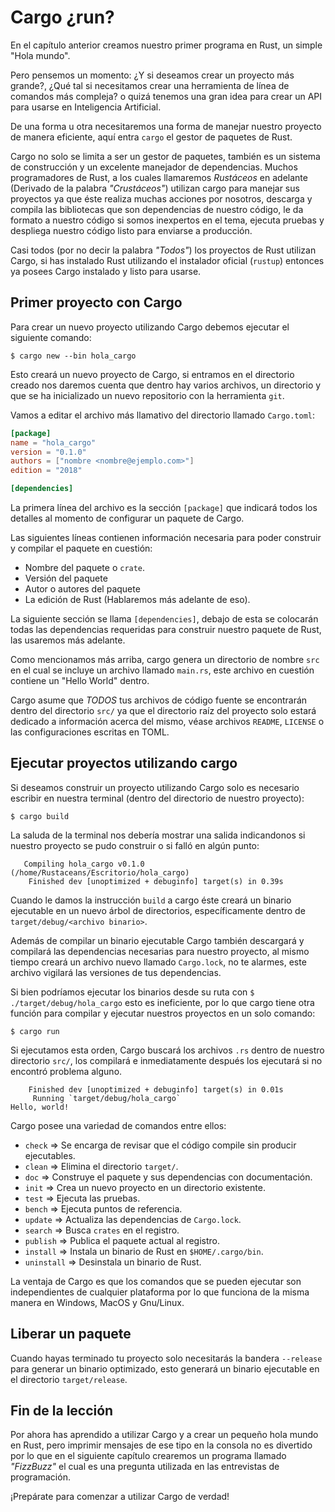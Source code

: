 # Cargo ¿run?

En el capítulo anterior creamos nuestro primer programa en Rust, un simple
"Hola mundo".

Pero pensemos un momento: ¿Y si deseamos crear un proyecto más grande?, ¿Qué tal
si necesitamos crear una herramienta de línea de comandos más compleja? o quizá
tenemos una gran idea para crear un API para usarse en Inteligencia Artificial.

De una forma u otra necesitaremos una forma de manejar nuestro
proyecto de manera eficiente, aquí entra `cargo` el gestor de paquetes
de Rust.

Cargo no solo se limita a ser un gestor de paquetes, también es
un sistema de construcción y un excelente manejador de dependencias.
Muchos programadores de Rust, a los cuales llamaremos *Rustáceos* en
adelante (Derivado de la palabra *"Crustáceos"*) utilizan cargo para
manejar sus proyectos ya que éste realiza muchas acciones por
nosotros, descarga y compila las bibliotecas que son dependencias de
nuestro código, le da formato a nuestro código si somos inexpertos en
el tema, ejecuta pruebas y despliega nuestro código listo para enviarse
a producción.

Casi todos (por no decir la palabra *"Todos"*) los proyectos de Rust
utilizan Cargo, si has instalado Rust utilizando el instalador oficial
(`rustup`) entonces ya posees Cargo instalado y listo para usarse.

## Primer proyecto con Cargo

Para crear un nuevo proyecto utilizando Cargo debemos ejecutar el
siguiente comando:

`$ cargo new --bin hola_cargo`

Esto creará un nuevo proyecto de Cargo, si entramos en el directorio
creado nos daremos cuenta que dentro hay varios archivos, un directorio
y que se ha inicializado un nuevo repositorio con la herramienta `git`.

Vamos a editar el archivo más llamativo del directorio llamado
`Cargo.toml`:

```toml
[package]
name = "hola_cargo"
version = "0.1.0"
authors = ["nombre <nombre@ejemplo.com>"]
edition = "2018"

[dependencies]
```
La primera línea del archivo es la sección `[package]` que indicará
todos los detalles al momento de configurar un paquete de Cargo.

Las siguientes líneas contienen información necesaria para poder
construir y compilar el paquete en cuestión:

* Nombre del paquete o `crate`.
* Versión del paquete
* Autor o autores del paquete
* La edición de Rust (Hablaremos más adelante de eso).

La siguiente sección se llama `[dependencies]`, debajo de esta se
colocarán todas las dependencias requeridas para construir nuestro
paquete de Rust, las usaremos más adelante.

Como mencionamos más arriba, cargo genera un directorio de nombre `src`
en el cual se incluye un archivo llamado `main.rs`, este archivo en
cuestión contiene un "Hello World" dentro.

Cargo asume que *TODOS* tus archivos de código fuente se encontrarán
dentro del directorio `src/` ya que el directorio raíz del proyecto solo
estará dedicado a información acerca del mismo, véase archivos `README`,
`LICENSE` o las configuraciones escritas en TOML.

## Ejecutar proyectos utilizando cargo

Si deseamos construir un proyecto utilizando Cargo solo es necesario
escribir en nuestra terminal (dentro del directorio de nuestro
proyecto):

`$ cargo build`

La saluda de la terminal nos debería mostrar una salida indicandonos si
nuestro proyecto se pudo construir o si falló en algún punto:

```ignore
   Compiling hola_cargo v0.1.0 (/home/Rustaceans/Escritorio/hola_cargo)
    Finished dev [unoptimized + debuginfo] target(s) in 0.39s
```

Cuando le damos la instrucción `build` a cargo éste creará un binario
ejecutable en un nuevo árbol de directorios, específicamente dentro
de `target/debug/<archivo binario>`.

Además de compilar un binario ejecutable Cargo también descargará y
compilará las dependencias necesarias para nuestro proyecto, al mismo
tiempo creará un archivo nuevo llamado `Cargo.lock`, no te alarmes,
este archivo vigilará las versiones de tus dependencias.

Si bien podríamos ejecutar los binarios desde su ruta con
`$ ./target/debug/hola_cargo` esto es ineficiente, por lo que cargo
tiene otra función para compilar y ejecutar nuestros proyectos en un
solo comando:

`$ cargo run`

Si ejecutamos esta orden, Cargo buscará los archivos `.rs` dentro de
nuestro directorio `src/`, los compilará e inmediatamente después los
ejecutará si no encontró problema alguno.

```ignore
    Finished dev [unoptimized + debuginfo] target(s) in 0.01s
     Running `target/debug/hola_cargo`
Hello, world!
```

Cargo posee una variedad de comandos entre ellos:

* `check` => Se encarga de revisar que el código compile sin producir
ejecutables.
* `clean` => Elimina el directorio `target/`.
* `doc` => Construye el paquete y sus dependencias con documentación.
* `init` => Crea un nuevo proyecto en un directorio existente.
* `test` => Ejecuta las pruebas.
* `bench` => Ejecuta puntos de referencia.
* `update` => Actualiza las dependencias de `Cargo.lock`.
* `search` => Busca `crates` en el registro.
* `publish` => Publica el paquete actual al registro.
* `install` => Instala un binario de Rust en `$HOME/.cargo/bin`.
* `uninstall` => Desinstala un binario de Rust.

La ventaja de Cargo es que los comandos que se pueden ejecutar son
independientes de cualquier plataforma por lo que funciona de la
misma manera en Windows, MacOS y Gnu/Linux.

## Liberar un paquete

Cuando hayas terminado tu proyecto solo necesitarás la bandera
`--release` para generar un binario optimizado, esto generará un
binario ejecutable en el directorio `target/release`.

## Fin de la lección

Por ahora has aprendido a utilizar Cargo y a crear un pequeño hola mundo
en Rust, pero imprimir mensajes de ese tipo en la consola no es divertido
por lo que en el siguiente capítulo crearemos un programa llamado
*"FizzBuzz"* el cual es una pregunta utilizada en las entrevistas de
programación.

¡Prepárate para comenzar a utilizar Cargo de verdad!